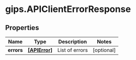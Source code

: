 # gips.APIClientErrorResponse

## Properties

Name | Type | Description | Notes
------------ | ------------- | ------------- | -------------
**errors** | [**[APIError]**](APIError.md) | List of errors | [optional] 


